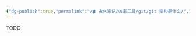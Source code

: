 ```yaml
---
{"dg-publish":true,"permalink":"/🍀 永久笔记/效率工具/git/git 架构是什么/","created":"2023/03/06 14:15:43","updated":"2023/03/07 13:17:27"}
---
```



TODO
